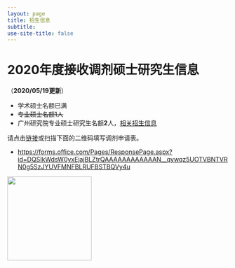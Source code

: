 ```yaml
---
layout: page
title: 招生信息
subtitle: 
use-site-title: false
---
```


# 2020年度接收调剂硕士研究生信息

（**2020/05/19更新**）
- 学术硕士名额已满
- ~~专业硕士名额1人~~
- 广州研究院专业硕士研究生名额**2**人，[相关招生信息](https://mp.weixin.qq.com/s/J4jH95EcqrzlEzR_lpJ80A)

请点击[链接](https://forms.office.com/Pages/ResponsePage.aspx?id=DQSIkWdsW0yxEjajBLZtrQAAAAAAAAAAAAN__qywqz5UOTVBNTVRN0g5SzJYUVFMNFBLRUFBSTBQVy4u)或扫描下面的二维码填写调剂申请表。

- <https://forms.office.com/Pages/ResponsePage.aspx?id=DQSIkWdsW0yxEjajBLZtrQAAAAAAAAAAAAN__qywqz5UOTVBNTVRN0g5SzJYUVFMNFBLRUFBSTBQVy4u>

<img class="center" src="{{ '/assets/img/graduates-apply.png' | absolute_url }}" width="192" />


